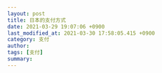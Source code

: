 ```yaml
---
layout: post
title: 日本的支付方式
date: 2021-03-29 19:07:06 +0900
last_modified_at: 2021-03-30 17:58:05.415 +0900
category: 支付
author: 
tags: [支付]
summary: 
---
```

